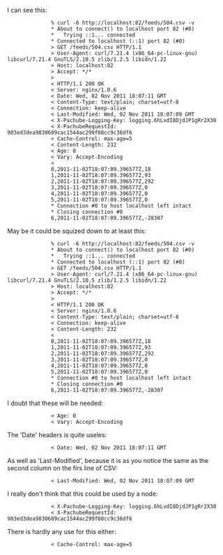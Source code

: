 I can see this:

                  % curl -6 http://localhost:82/feeds/504.csv -v
                  * About to connect() to localhost port 82 (#0)
                  *   Trying ::1... connected
                  * Connected to localhost (::1) port 82 (#0)
                  > GET /feeds/504.csv HTTP/1.1
                  > User-Agent: curl/7.21.4 (x86_64-pc-linux-gnu) libcurl/7.21.4 GnuTLS/2.10.5 zlib/1.2.5 libidn/1.22
                  > Host: localhost:82
                  > Accept: */*
                  >
                  < HTTP/1.1 200 OK
                  < Server: nginx/1.0.6
                  < Date: Wed, 02 Nov 2011 18:07:11 GMT
                  < Content-Type: text/plain; charset=utf-8
                  < Connection: keep-alive
                  < Last-Modified: Wed, 02 Nov 2011 18:07:09 GMT
                  < X-Pachube-Logging-Key: logging.6hLvdI8DjdJP1gRr2X30
                  < X-PachubeRequestId: 903ed3dea9830689cac1544ac299f08cc9c36df6
                  < Cache-Control: max-age=5
                  < Content-Length: 232
                  < Age: 0
                  < Vary: Accept-Encoding
                  <
                  0,2011-11-02T18:07:09.396577Z,18
                  1,2011-11-02T18:07:09.396577Z,93
                  2,2011-11-02T18:07:09.396577Z,292
                  3,2011-11-02T18:07:09.396577Z,0
                  4,2011-11-02T18:07:09.396577Z,0
                  5,2011-11-02T18:07:09.396577Z,0
                  * Connection #0 to host localhost left intact
                  * Closing connection #0
                  6,2011-11-02T18:07:09.396577Z,-28307

May be it could be squized down to at least this:

                  % curl -6 http://localhost:82/feeds/504.csv -v
                  * About to connect() to localhost port 82 (#0)
                  *   Trying ::1... connected
                  * Connected to localhost (::1) port 82 (#0)
                  > GET /feeds/504.csv HTTP/1.1
                  > User-Agent: curl/7.21.4 (x86_64-pc-linux-gnu) libcurl/7.21.4 GnuTLS/2.10.5 zlib/1.2.5 libidn/1.22
                  > Host: localhost:82
                  > Accept: */*
                  >
                  < HTTP/1.1 200 OK
                  < Server: nginx/1.0.6
                  < Content-Type: text/plain; charset=utf-8
                  < Connection: keep-alive
                  < Content-Length: 232
                  <
                  0,2011-11-02T18:07:09.396577Z,18
                  1,2011-11-02T18:07:09.396577Z,93
                  2,2011-11-02T18:07:09.396577Z,292
                  3,2011-11-02T18:07:09.396577Z,0
                  4,2011-11-02T18:07:09.396577Z,0
                  5,2011-11-02T18:07:09.396577Z,0
                  * Connection #0 to host localhost left intact
                  * Closing connection #0
                  6,2011-11-02T18:07:09.396577Z,-28307

I doubt that these will be needed:

                  < Age: 0
                  < Vary: Accept-Encoding

The 'Date' headers is quite useles:

                  < Date: Wed, 02 Nov 2011 18:07:11 GMT

As well as 'Last-Modified', because it is as you notice
the same as the second column on the firs line of CSV:

                  < Last-Modified: Wed, 02 Nov 2011 18:07:09 GMT

I really don't think that this could be used by a node:

                  < X-Pachube-Logging-Key: logging.6hLvdI8DjdJP1gRr2X30
                  < X-PachubeRequestId: 903ed3dea9830689cac1544ac299f08cc9c36df6

There is hardly any use for this either:

                  < Cache-Control: max-age=5
